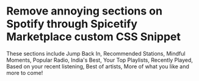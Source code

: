 # **Remove annoying sections on Spotify through Spicetify Marketplace custom CSS Snippet**
These sections include Jump Back In, Recommended Stations, Mindful Moments, Popular Radio, India's Best, Your Top Playlists, Recently Played, Based on your recent listening, Best of artists, More of what you like and more to come!
